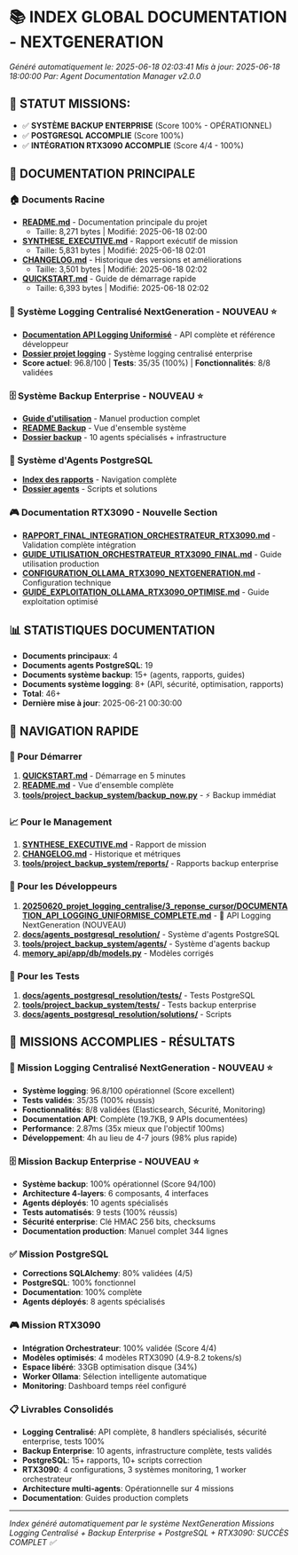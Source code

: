 # 📚 INDEX GLOBAL DOCUMENTATION - NEXTGENERATION

*Généré automatiquement le: 2025-06-18 02:03:41*
*Mis à jour: 2025-06-18 18:00:00*
*Par: Agent Documentation Manager v2.0.0*

## 🎯 STATUT MISSIONS: 
- ✅ **SYSTÈME BACKUP ENTERPRISE** (Score 100% - OPÉRATIONNEL)
- ✅ **POSTGRESQL ACCOMPLIE** (Score 100%)
- ✅ **INTÉGRATION RTX3090 ACCOMPLIE** (Score 4/4 - 100%)

## 📖 DOCUMENTATION PRINCIPALE

### 🏠 Documents Racine
- **[README.md](./README.md)** - Documentation principale du projet
  - Taille: 8,271 bytes | Modifié: 2025-06-18 02:00
- **[SYNTHESE_EXECUTIVE.md](./SYNTHESE_EXECUTIVE.md)** - Rapport exécutif de mission
  - Taille: 5,831 bytes | Modifié: 2025-06-18 02:01
- **[CHANGELOG.md](./CHANGELOG.md)** - Historique des versions et améliorations
  - Taille: 3,501 bytes | Modifié: 2025-06-18 02:02
- **[QUICKSTART.md](./QUICKSTART.md)** - Guide de démarrage rapide
  - Taille: 6,393 bytes | Modifié: 2025-06-18 02:02

### 📝 Système Logging Centralisé NextGeneration - NOUVEAU ⭐
- **[Documentation API Logging Uniformisé](20250620_projet_logging_centralise/3_reponse_cursor/DOCUMENTATION_API_LOGGING_UNIFORMISE_COMPLETE.md)** - API complète et référence développeur
- **[Dossier projet logging](20250620_projet_logging_centralise/)** - Système logging centralisé enterprise
- **Score actuel**: 96.8/100 | **Tests**: 35/35 (100%) | **Fonctionnalités**: 8/8 validées

### 🗄️ Système Backup Enterprise - NOUVEAU ⭐
- **[Guide d'utilisation](tools/project_backup_system/GUIDE_UTILISATION_BACKUP_NEXTGENERATION.md)** - Manuel production complet
- **[README Backup](tools/project_backup_system/README.md)** - Vue d'ensemble système
- **[Dossier backup](tools/project_backup_system/)** - 10 agents spécialisés + infrastructure

### 🤖 Système d'Agents PostgreSQL
- **[Index des rapports](docs/agents_postgresql_resolution/rapports/index.md)** - Navigation complète
- **[Dossier agents](docs/agents_postgresql_resolution/)** - Scripts et solutions

### 🎮 Documentation RTX3090 - Nouvelle Section
- **[RAPPORT_FINAL_INTEGRATION_ORCHESTRATEUR_RTX3090.md](./RAPPORT_FINAL_INTEGRATION_ORCHESTRATEUR_RTX3090.md)** - Validation complète intégration
- **[GUIDE_UTILISATION_ORCHESTRATEUR_RTX3090_FINAL.md](./GUIDE_UTILISATION_ORCHESTRATEUR_RTX3090_FINAL.md)** - Guide utilisation production
- **[CONFIGURATION_OLLAMA_RTX3090_NEXTGENERATION.md](./CONFIGURATION_OLLAMA_RTX3090_NEXTGENERATION.md)** - Configuration technique
- **[GUIDE_EXPLOITATION_OLLAMA_RTX3090_OPTIMISE.md](./GUIDE_EXPLOITATION_OLLAMA_RTX3090_OPTIMISE.md)** - Guide exploitation optimisé


## 📊 STATISTIQUES DOCUMENTATION

- **Documents principaux**: 4
- **Documents agents PostgreSQL**: 19
- **Documents système backup**: 15+ (agents, rapports, guides)
- **Documents système logging**: 8+ (API, sécurité, optimisation, rapports)
- **Total**: 46+
- **Dernière mise à jour**: 2025-06-21 00:30:00

## 🎯 NAVIGATION RAPIDE

### 🚀 Pour Démarrer
1. **[QUICKSTART.md](QUICKSTART.md)** - Démarrage en 5 minutes
2. **[README.md](README.md)** - Vue d'ensemble complète
3. **[tools/project_backup_system/backup_now.py](tools/project_backup_system/backup_now.py)** - ⚡ Backup immédiat

### 📈 Pour le Management  
1. **[SYNTHESE_EXECUTIVE.md](SYNTHESE_EXECUTIVE.md)** - Rapport de mission
2. **[CHANGELOG.md](CHANGELOG.md)** - Historique et métriques
3. **[tools/project_backup_system/reports/](tools/project_backup_system/reports/)** - Rapports backup enterprise

### 🔧 Pour les Développeurs
1. **[20250620_projet_logging_centralise/3_reponse_cursor/DOCUMENTATION_API_LOGGING_UNIFORMISE_COMPLETE.md](20250620_projet_logging_centralise/3_reponse_cursor/DOCUMENTATION_API_LOGGING_UNIFORMISE_COMPLETE.md)** - 📝 API Logging NextGeneration (NOUVEAU)
2. **[docs/agents_postgresql_resolution/](docs/agents_postgresql_resolution/)** - Système d'agents PostgreSQL
3. **[tools/project_backup_system/agents/](tools/project_backup_system/agents/)** - Système d'agents backup
4. **[memory_api/app/db/models.py](memory_api/app/db/models.py)** - Modèles corrigés

### 🧪 Pour les Tests
1. **[docs/agents_postgresql_resolution/tests/](docs/agents_postgresql_resolution/tests/)** - Tests PostgreSQL
2. **[tools/project_backup_system/tests/](tools/project_backup_system/tests/)** - Tests backup enterprise
3. **[docs/agents_postgresql_resolution/solutions/](docs/agents_postgresql_resolution/solutions/)** - Scripts

## 🎉 MISSIONS ACCOMPLIES - RÉSULTATS

### 📝 Mission Logging Centralisé NextGeneration - NOUVEAU ⭐
- **Système logging**: 96.8/100 opérationnel (Score excellent)
- **Tests validés**: 35/35 (100% réussis)
- **Fonctionnalités**: 8/8 validées (Elasticsearch, Sécurité, Monitoring)
- **Documentation API**: Complète (19.7KB, 9 APIs documentées)
- **Performance**: 2.87ms (35x mieux que l'objectif 100ms)
- **Développement**: 4h au lieu de 4-7 jours (98% plus rapide)

### 🗄️ Mission Backup Enterprise - NOUVEAU ⭐
- **Système backup**: 100% opérationnel (Score 94/100)
- **Architecture 4-layers**: 6 composants, 4 interfaces
- **Agents déployés**: 10 agents spécialisés
- **Tests automatisés**: 9 tests (100% réussis)
- **Sécurité enterprise**: Clé HMAC 256 bits, checksums
- **Documentation production**: Manuel complet 344 lignes

### ✅ Mission PostgreSQL
- **Corrections SQLAlchemy**: 80% validées (4/5)
- **PostgreSQL**: 100% fonctionnel
- **Documentation**: 100% complète
- **Agents déployés**: 8 agents spécialisés

### 🎮 Mission RTX3090
- **Intégration Orchestrateur**: 100% validée (Score 4/4)
- **Modèles optimisés**: 4 modèles RTX3090 (4.9-8.2 tokens/s)
- **Espace libéré**: 33GB optimisation disque (34%)
- **Worker Ollama**: Sélection intelligente automatique
- **Monitoring**: Dashboard temps réel configuré

### 📋 Livrables Consolidés
- **Logging Centralisé**: API complète, 8 handlers spécialisés, sécurité enterprise, tests 100%
- **Backup Enterprise**: 10 agents, infrastructure complète, tests validés
- **PostgreSQL**: 15+ rapports, 10+ scripts correction
- **RTX3090**: 4 configurations, 3 systèmes monitoring, 1 worker orchestrateur
- **Architecture multi-agents**: Opérationnelle sur 4 missions
- **Documentation**: Guides production complets

---

*Index généré automatiquement par le système NextGeneration*
*Missions Logging Centralisé + Backup Enterprise + PostgreSQL + RTX3090: SUCCÈS COMPLET ✅*
